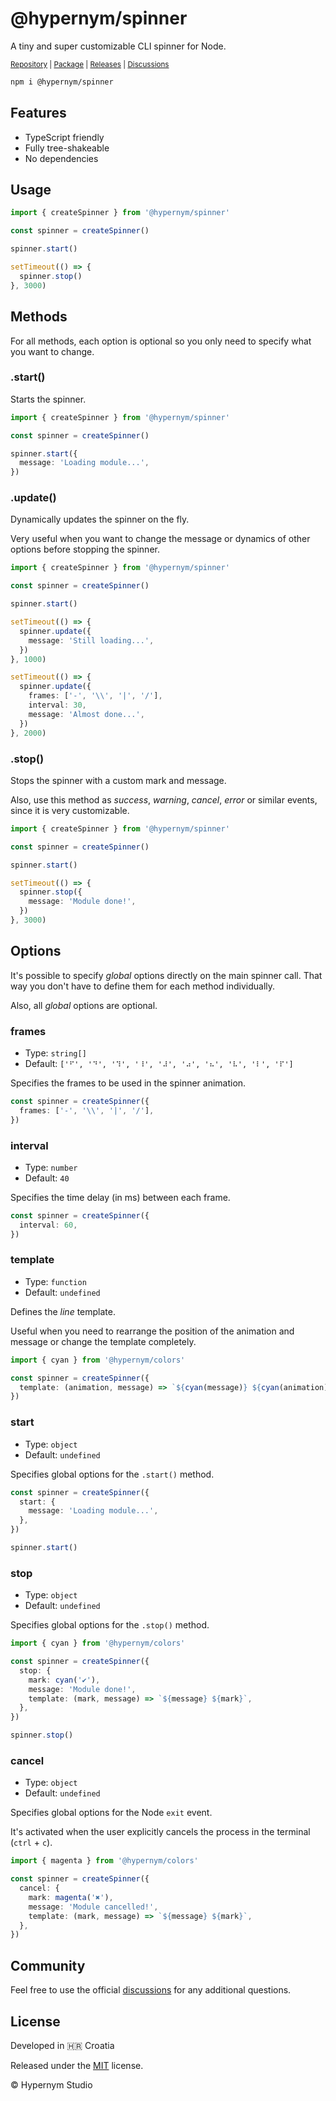 # @hypernym/spinner

A tiny and super customizable CLI spinner for Node.

<sub><a href="https://github.com/hypernym-studio/spinner">Repository</a> | <a href="https://www.npmjs.com/package/@hypernym/spinner">Package</a> | <a href="https://github.com/hypernym-studio/spinner/releases">Releases</a> | <a href="https://github.com/hypernym-studio/spinner/discussions">Discussions</a></sub>

```sh
npm i @hypernym/spinner
```

## Features

- TypeScript friendly
- Fully tree-shakeable
- No dependencies

## Usage

```ts
import { createSpinner } from '@hypernym/spinner'

const spinner = createSpinner()

spinner.start()

setTimeout(() => {
  spinner.stop()
}, 3000)
```

## Methods

For all methods, each option is optional so you only need to specify what you want to change.

### .start()

Starts the spinner.

```ts
import { createSpinner } from '@hypernym/spinner'

const spinner = createSpinner()

spinner.start({
  message: 'Loading module...',
})
```

### .update()

Dynamically updates the spinner on the fly.

Very useful when you want to change the message or dynamics of other options before stopping the spinner.

```ts
import { createSpinner } from '@hypernym/spinner'

const spinner = createSpinner()

spinner.start()

setTimeout(() => {
  spinner.update({
    message: 'Still loading...',
  })
}, 1000)

setTimeout(() => {
  spinner.update({
    frames: ['-', '\\', '|', '/'],
    interval: 30,
    message: 'Almost done...',
  })
}, 2000)
```

### .stop()

Stops the spinner with a custom mark and message.

Also, use this method as _success_, _warning_, _cancel_, _error_ or similar events, since it is very customizable.

```ts
import { createSpinner } from '@hypernym/spinner'

const spinner = createSpinner()

spinner.start()

setTimeout(() => {
  spinner.stop({
    message: 'Module done!',
  })
}, 3000)
```

## Options

It's possible to specify _global_ options directly on the main spinner call. That way you don't have to define them for each method individually.

Also, all _global_ options are optional.

### frames

- Type: `string[]`
- Default: `['⠋', '⠙', '⠹', '⠸', '⠼', '⠴', '⠦', '⠧', '⠇', '⠏']`

Specifies the frames to be used in the spinner animation.

```ts
const spinner = createSpinner({
  frames: ['-', '\\', '|', '/'],
})
```

### interval

- Type: `number`
- Default: `40`

Specifies the time delay (in ms) between each frame.

```ts
const spinner = createSpinner({
  interval: 60,
})
```

### template

- Type: `function`
- Default: `undefined`

Defines the _line_ template.

Useful when you need to rearrange the position of the animation and message or change the template completely.

```ts
import { cyan } from '@hypernym/colors'

const spinner = createSpinner({
  template: (animation, message) => `${cyan(message)} ${cyan(animation)}`,
})
```

### start

- Type: `object`
- Default: `undefined`

Specifies global options for the `.start()` method.

```ts
const spinner = createSpinner({
  start: {
    message: 'Loading module...',
  },
})

spinner.start()
```

### stop

- Type: `object`
- Default: `undefined`

Specifies global options for the `.stop()` method.

```ts
import { cyan } from '@hypernym/colors'

const spinner = createSpinner({
  stop: {
    mark: cyan('✔'),
    message: 'Module done!',
    template: (mark, message) => `${message} ${mark}`,
  },
})

spinner.stop()
```

### cancel

- Type: `object`
- Default: `undefined`

Specifies global options for the Node `exit` event.

It's activated when the user explicitly cancels the process in the terminal (`ctrl` + `c`).

```ts
import { magenta } from '@hypernym/colors'

const spinner = createSpinner({
  cancel: {
    mark: magenta('✖'),
    message: 'Module cancelled!',
    template: (mark, message) => `${message} ${mark}`,
  },
})
```

## Community

Feel free to use the official [discussions](https://github.com/hypernym-studio/spinner/discussions) for any additional questions.

## License

Developed in 🇭🇷 Croatia

Released under the [MIT](LICENSE.txt) license.

© Hypernym Studio
